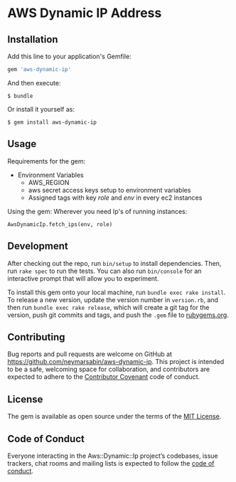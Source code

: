 # AWS Dynamic IP Address 


## Installation

Add this line to your application's Gemfile:

```ruby
gem 'aws-dynamic-ip'
```

And then execute:

    $ bundle

Or install it yourself as:

    $ gem install aws-dynamic-ip

## Usage

Requirements for the gem: 
* Environment Variables
  * AWS_REGION
  * aws secret access keys setup to environment variables
  * Assigned tags with key *role* and *env* in every ec2 instances
	  
Using the gem: 
	Wherever you need Ip's of running instances: 

	AwsDynamicIp.fetch_ips(env, role)

## Development

After checking out the repo, run `bin/setup` to install dependencies. Then, run `rake spec` to run the tests. You can also run `bin/console` for an interactive prompt that will allow you to experiment.

To install this gem onto your local machine, run `bundle exec rake install`. To release a new version, update the version number in `version.rb`, and then run `bundle exec rake release`, which will create a git tag for the version, push git commits and tags, and push the `.gem` file to [rubygems.org](https://rubygems.org).

## Contributing

Bug reports and pull requests are welcome on GitHub at https://github.com/neymarsabin/aws-dynamic-ip. This project is intended to be a safe, welcoming space for collaboration, and contributors are expected to adhere to the [Contributor Covenant](http://contributor-covenant.org) code of conduct.

## License

The gem is available as open source under the terms of the [MIT License](https://opensource.org/licenses/MIT).

## Code of Conduct

Everyone interacting in the Aws::Dynamic::Ip project’s codebases, issue trackers, chat rooms and mailing lists is expected to follow the [code of conduct](https://github.com/neymarsabin/aws-dynamic-ip/blob/master/CODE_OF_CONDUCT.md).

